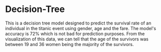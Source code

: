 # Decision-Tree
This is a decision tree model designed to predict the survival rate of an individual in the titanic event using gender, age and the fare. The model's accuracy is 72% which is not bad for prediction purposes. From the visualization of this data, we can tell that the age of the survivors was between 19 and 36 women being the majority of the survivors.
